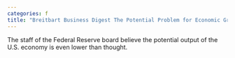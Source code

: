 ```yaml
---
categories: f
title: "Breitbart Business Digest The Potential Problem for Economic Growth and Inflation"
---
```

The staff of the Federal Reserve board believe the potential output of the U.S. economy is even lower than thought.